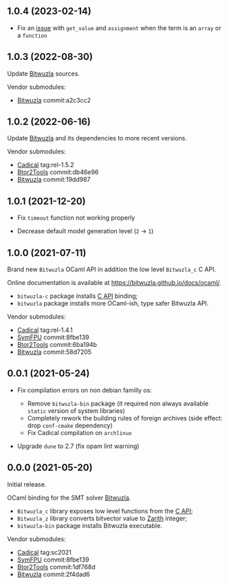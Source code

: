 ## 1.0.4 (2023-02-14)

- Fix an [issue](https://github.com/bitwuzla/bitwuzla/issues/40)
  with `get_value` and `assignment` when the term is an `array`
  or a `function` 

## 1.0.3 (2022-08-30)

Update [Bitwuzla](https://bitwuzla.github.io/) sources.

Vendor submodules:
- [Bitwuzla](https://github.com/bitwuzla/bitwuzla) commit:a2c3cc2

## 1.0.2 (2022-06-16)

Update [Bitwuzla](https://bitwuzla.github.io/) and its dependencies
to more recent versions.

Vendor submodules:
- [Cadical](https://github.com/arminbiere/cadical) tag:rel-1.5.2
- [Btor2Tools](https://github.com/Boolector/btor2tools) commit:db46e96
- [Bitwuzla](https://github.com/bitwuzla/bitwuzla) commit:19dd987

## 1.0.1 (2021-12-20)

- Fix `timeout` function not working properly

- Decrease default model generation level (`2` -> `1`)

## 1.0.0 (2021-07-11)

Brand new `Bitwuzla` OCaml API in addition the low level `Bitwuzla_c` C API.

Online documentation is available at https://bitwuzla.github.io/docs/ocaml/.

- `bitwuzla-c` package installs [C API](https://bitwuzla.github.io/docs/c/interface.html) binding;
- `bitwuzla` package installs more OCaml-ish, type safer Bitwuzla API.

Vendor submodules:
- [Cadical](https://github.com/arminbiere/cadical) tag:rel-1.4.1
- [SymFPU](https://github.com/martin-cs/symfpu) commit:8fbe139
- [Btor2Tools](https://github.com/Boolector/btor2tools) commit:6ba194b
- [Bitwuzla](https://github.com/bitwuzla/bitwuzla) commit:58d7205

## 0.0.1 (2021-05-24)

- Fix compilation errors on non debian familly os:

    - Remove `bitwuzla-bin` package
      (it required non always available `static` version of system libraries)
    - Completely rework the building rules of foreign archives
      (side effect: drop `conf-cmake` dependency)
    - Fix Cadical compilation on `archlinux`

- Upgrade `dune` to 2.7 (fix opam lint warning)

## 0.0.0 (2021-05-20)

Initial release.

OCaml binding for the SMT solver [Bitwuzla](https://bitwuzla.github.io/).

- `Bitwuzla_c` library exposes low level functions from the
  [C API](https://bitwuzla.github.io/docs/c/interface.html);
- `Bitwuzla_z` library converts bitvector value to
  [Zarith](https://github.com/ocaml/Zarith) integer;
- `bitwuzla-bin` package installs Bitwuzla executable.

Vendor submodules:
- [Cadical](https://github.com/arminbiere/cadical) tag:sc2021
- [SymFPU](https://github.com/martin-cs/symfpu) commit:8fbe139
- [Btor2Tools](https://github.com/Boolector/btor2tools) commit:1df768d
- [Bitwuzla](https://github.com/bitwuzla/bitwuzla) commit:2f4dad6
